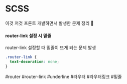 # SCSS
이것 저것 프론트 개발하면서 발생한 문제 정리 🧐

#### router-link 설정 시 밑줄
router-link 설정할 때 밑줄이 뜨게 되는 문제 발생
``` scss
.router-link {
  text-decoration: none;
}
```
#router #router-link #underline #라우터 #라우터링크 #밑줄

